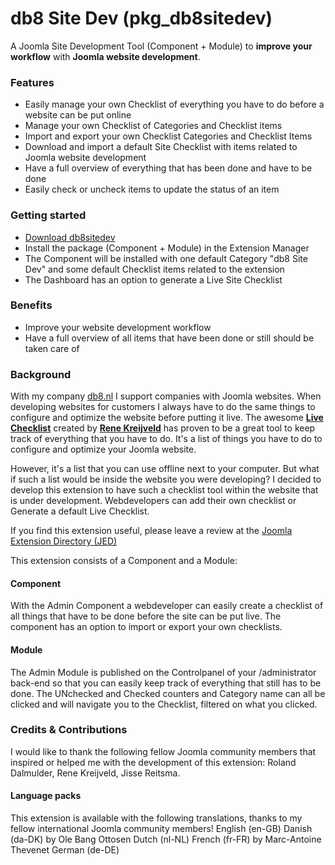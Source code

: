 db8 Site Dev (pkg_db8sitedev)
===============

A Joomla Site Development Tool (Component + Module) to **improve your workflow** with **Joomla website development**.

### Features
- Easily manage your own Checklist of everything you have to do before a website can be put online
- Manage your own Checklist of Categories and Checklist items
- Import and export your own Checklist Categories and Checklist Items
- Download and import a default Site Checklist with items related to Joomla website development
- Have a full overview of everything that has been done and have to be done
- Easily check or uncheck items to update the status of an item

### Getting started
- [Download db8sitedev](http://www.db8.nl/en/download/components-download/db8-site-dev)
- Install the package (Component + Module) in the Extension Manager
- The Component will be installed with one default Category "db8 Site Dev" and some default Checklist items related to the extension
- The Dashboard has an option to generate a Live Site Checklist

### Benefits
- Improve your website development workflow
- Have a full overview of all items that have been done or still should be taken care of

### Background
With my company [db8.nl](http://www.db8.nl) I support companies with Joomla websites.
When developing websites for customers I always have to do the same things to configure and optimize the website before putting it live.
The awesome **[Live Checklist](https://github.com/renekreijveld/livechecklist)** created by
**[Rene Kreijveld](http://www.renekreijveld.nl/)** has proven to be a great tool
to keep track of everything that you have to do. It's a list of things you have to do to configure and optimize your Joomla website.

However, it's a list that you can use offline next to your computer. But what if such a list would be inside the website you were developing?
I decided to develop this extension to have such a checklist tool within the website that is under development.
Webdevelopers can add their own checklist or Generate a default Live Checklist.

If you find this extension useful, please leave a review at the [Joomla Extension Directory (JED)](http://extensions.joomla.org/extensions/extension/db8-site-dev)


This extension consists of a Component and a Module:

#### Component
With the Admin Component a webdeveloper can easily create a checklist of all things that have to be done before the site can be put live.
The component has an option to import or export your own checklists.

#### Module
The Admin Module is published on the Controlpanel of your /administrator back-end so that you can easily keep track of everything that still has to be done.
The UNchecked and Checked counters and Category name can all be clicked and will navigate you to the Checklist, filtered on what you clicked.

### Credits & Contributions
I would like to thank the following fellow Joomla community members that inspired or helped me with the development of this extension:
Roland Dalmulder, Rene Kreijveld, Jisse Reitsma.

#### Language packs
This extension is available with the following translations, thanks to my fellow international Joomla community members!
English (en-GB)
Danish (da-DK) by Ole Bang Ottosen
Dutch (nl-NL)
French (fr-FR) by Marc-Antoine Thevenet
German (de-DE)
